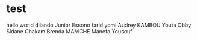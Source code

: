# test
hello world
dilando
Junior Essono
farid yomi
Audrey KAMBOU
Youta Obby Sidane
Chakam
Brenda MAMCHE
Manefa Yousouf